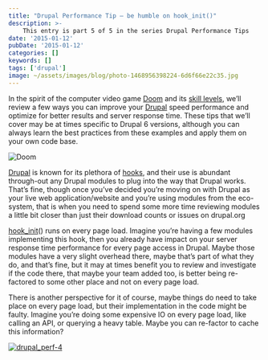 ```yaml
---
title: "Drupal Performance Tip – be humble on hook_init()"
description: >-
    This entry is part 5 of 5 in the series Drupal Performance Tips
date: '2015-01-12'
pubDate: '2015-01-12'
categories: []
keywords: []
tags: ['drupal']
image: ~/assets/images/blog/photo-1468956398224-6d6f66e22c35.jpg
---
```


In the spirit of the computer video game [Doom](https://web.archive.org/web/20150418075751/http://doom.wikia.com/wiki/Doom) and its [skill levels](https://web.archive.org/web/20150418075751/http://doom.wikia.com/wiki/Skill_level), we’ll review a few ways you can improve your [Drupal](https://web.archive.org/web/20150418075751/http://drupal.org/) speed performance and optimize for better results and server response time. These tips that we’ll cover may be at times specific to Drupal 6 versions, although you can always learn the best practices from these examples and apply them on your own code base.

![Doom](https://web.archive.org/web/20150418075751im_/http://adamatomic.com/pics/blog/doom/doom2.jpg)

[Drupal](https://web.archive.org/web/20150418075751/https://www.drupal.org/) is known for its plethora of  [hooks](https://web.archive.org/web/20150418075751/https://www.drupal.org/node/292), and their use is abundant through-out any Drupal modules to plug into the way that Drupal works. That’s fine, though once you’ve decided you’re moving on with Drupal as your live web application/website and you’re using modules from the eco-system, that is when you need to spend some more time reviewing modules a little bit closer than just their download counts or issues on drupal.org

[hook_init](https://web.archive.org/web/20150418075751/https://api.drupal.org/api/drupal/developer%21hooks%21core.php/function/hook_init/6)() runs on every page load. Imagine you’re having a few modules implementing this hook, then you already have impact on your server response time performance for every page access in Drupal. Maybe those modules have a very slight overhead there, maybe that’s part of what they do, and that’s fine, but it may at times benefit you to review and investigate if the code there, that maybe your team added too, is better being re-factored to some other place and not on every page load.

There is another perspective for it of course, maybe things do need to take place on every page load, but their implementation in the code might be faulty. Imagine you’re doing some expensive IO on every page load, like calling an API, or querying a heavy table. Maybe you can re-factor to cache this information?

[![drupal_perf-4](https://web.archive.org/web/20150418075751im_/http://enginx.com/wp-content/uploads/2014/11/drupal_perf-4.png)](https://web.archive.org/web/20150418075751/http://enginx.com/wp-content/uploads/2014/11/drupal_perf-4.png)